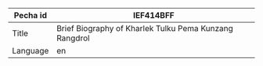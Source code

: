 |Pecha id | IEF414BFF
| --- | --- 
|Title | Brief Biography of Kharlek Tulku Pema Kunzang Rangdrol 
|Language | en